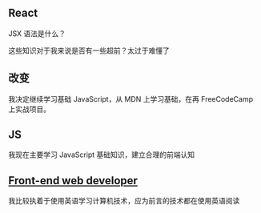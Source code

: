 ## React

JSX 语法是什么？

这些知识对于我来说是否有一些超前？太过于难懂了

## 改变

我决定继续学习基础 JavaScript，从 MDN 上学习基础，在再 FreeCodeCamp 上实战项目。

## JS

我现在主要学习 JavaScript 基础知识，建立合理的前端认知

## [Front-end web developer](Front-end%20web%20developer.md)

我比较执着于使用英语学习计算机技术，应为前言的技术都在使用英语阅读
